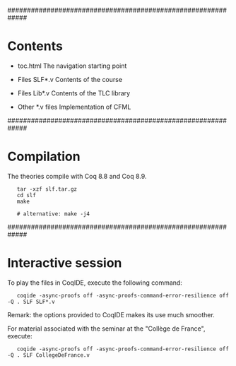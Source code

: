 #############################################################
# Contents

  - toc.html
    The navigation starting point

  - Files SLF*.v 
    Contents of the course

  - Files Lib*.v 
    Contents of the TLC library

  - Other *.v files
    Implementation of CFML



#############################################################
# Compilation

The theories compile with Coq 8.8 and Coq 8.9.

```
   tar -xzf slf.tar.gz
   cd slf
   make

   # alternative: make -j4
```


#############################################################
# Interactive session


To play the files in CoqIDE, execute the following command:

```
   coqide -async-proofs off -async-proofs-command-error-resilience off -Q . SLF SLF*.v
```

Remark: the options provided to CoqIDE makes its use much smoother.


For material associated with the seminar at the "Collège de France", execute:

```
   coqide -async-proofs off -async-proofs-command-error-resilience off -Q . SLF CollegeDeFrance.v
```
